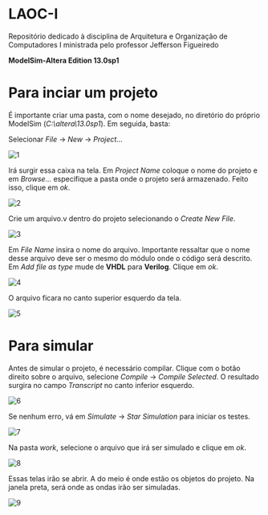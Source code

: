 # LAOC-I
Repositório dedicado à disciplina de Arquitetura e Organização de Computadores I ministrada pelo professor Jefferson Figueiredo

**ModelSim-Altera Edition 13.0sp1**

# Para inciar um projeto

É importante criar uma pasta, com o nome desejado, no diretório do próprio ModelSim (*C:\altera\13.0sp1*). 
Em seguida, basta:

Selecionar *File* -> *New* -> *Project...*

![1](https://user-images.githubusercontent.com/42523044/76576520-113dda80-64a1-11ea-8516-3539b4c3e466.png)

Irá surgir essa caixa na tela. Em *Project Name* coloque o nome do projeto e em *Browse...* especifique a pasta onde o projeto será armazenado. Feito isso, clique em *ok*.

![2](https://user-images.githubusercontent.com/42523044/76576644-75609e80-64a1-11ea-9bd8-1f9bf30cfe3e.png)

Crie um arquivo.v dentro do projeto selecionando o *Create New File*.

![3](https://user-images.githubusercontent.com/42523044/76576752-d12b2780-64a1-11ea-8af3-0465d9cc2555.png)

Em *File Name* insira o nome do arquivo. Importante ressaltar que o nome desse arquivo deve ser o mesmo do módulo onde o código será descrito. Em *Add file as type* mude de **VHDL** para **Verilog**. Clique em *ok*.

![4](https://user-images.githubusercontent.com/42523044/76576943-7b0ab400-64a2-11ea-9486-b16fe002140a.png)

O arquivo ficara no canto superior esquerdo da tela.

![5](https://user-images.githubusercontent.com/42523044/76577132-0f751680-64a3-11ea-9df1-203efe37de0a.png)

# Para simular

Antes de simular o projeto, é necessário compilar. Clique com o botão direito sobre o arquivo, selecione *Compile* -> *Compile Selected*. O resultado surgira no campo *Transcript* no canto inferior esquerdo.

![6](https://user-images.githubusercontent.com/42523044/76577608-b73f1400-64a4-11ea-84b4-853b9c3635dd.png)

Se nenhum erro, vá em *Simulate* -> *Star Simulation* para iniciar os testes.

![7](https://user-images.githubusercontent.com/42523044/76577803-29175d80-64a5-11ea-8865-a7f86843dc48.png)

Na pasta *work*, selecione o arquivo que irá ser simulado e clique em *ok*.

![8](https://user-images.githubusercontent.com/42523044/76578019-f7eb5d00-64a5-11ea-834f-7e61091c6334.png)

Essas telas irão se abrir. A do meio é onde estão os objetos do projeto. Na janela preta, será onde as ondas irão ser simuladas. 

![9](https://user-images.githubusercontent.com/42523044/76578151-81029400-64a6-11ea-8018-4094a89588c4.png)
